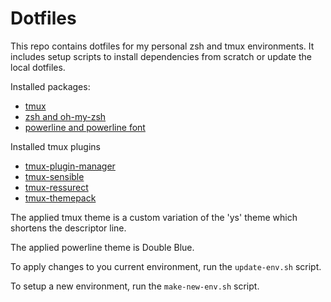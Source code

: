 # Dotfiles

This repo contains dotfiles for my personal zsh and tmux environments. It includes setup scripts to install dependencies from scratch or update the local dotfiles.

Installed packages:
  * [tmux](https://github.com/tmux/tmux)
  * [zsh and oh-my-zsh](https://github.com/robbyrussell/oh-my-zsh)
  * [powerline and powerline font](https://github.com/powerline/powerline)

Installed tmux plugins
  * [tmux-plugin-manager](https://github.com/tmux-plugins/tpm)
  * [tmux-sensible](https://github.com/tmux-plugins/tmux-sensible)
  * [tmux-ressurect](https://github.com/tmux-plugins/tmux-resurrect)
  * [tmux-themepack](https://github.com/jimeh/tmux-themepack)

The applied tmux theme is a custom variation of the 'ys' theme which shortens the descriptor line.

The applied powerline theme is Double Blue.

To apply changes to you current environment, run the ```update-env.sh``` script.

To setup a new environment, run the ```make-new-env.sh``` script.
